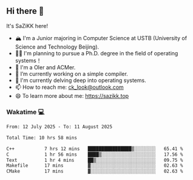 ## Hi there 👋

It's SaZiKK here!

- 🏔️ I'm a Junior majoring in Computer Science  at USTB (University of Science and Technology Beijing).
- 🧑‍🎓 I'm planning to pursue a Ph.D. degree in the field of operating systems！
- 🚀 I'm a OIer and ACMer.
- 🔭 I’m currently working on a simple compiler.
- 🌱 I'm currently delving deep into operating systems.
- 📫 How to reach me: ck_look@outlook.com
- 😄 To learn more about me: https://sazikk.top

  
<!--
**SaZiKK/SaZiKK** is a ✨ _special_ ✨ repository because its `README.md` (this file) appears on your GitHub profile.

Here are some ideas to get you started:

- 🔭 I’m currently working on ...
- 🌱 I’m currently learning ...
- 👯 I’m looking to collaborate on ...
- 🤔 I’m looking for help with ...
- 💬 Ask me about ...
- 📫 How to reach me: ...
- 😄 Pronouns: ...
- ⚡ Fun fact: ...
-->

### Wakatime 💻

<!--START_SECTION:waka-->

```txt
From: 12 July 2025 - To: 11 August 2025

Total Time: 10 hrs 58 mins

C++           7 hrs 12 mins   ████████████████▒░░░░░░░░   65.41 %
C             1 hr 56 mins    ████▒░░░░░░░░░░░░░░░░░░░░   17.56 %
Text          1 hr 4 mins     ██▒░░░░░░░░░░░░░░░░░░░░░░   09.75 %
Makefile      17 mins         ▓░░░░░░░░░░░░░░░░░░░░░░░░   02.63 %
CMake         17 mins         ▓░░░░░░░░░░░░░░░░░░░░░░░░   02.63 %
```

<!--END_SECTION:waka-->
